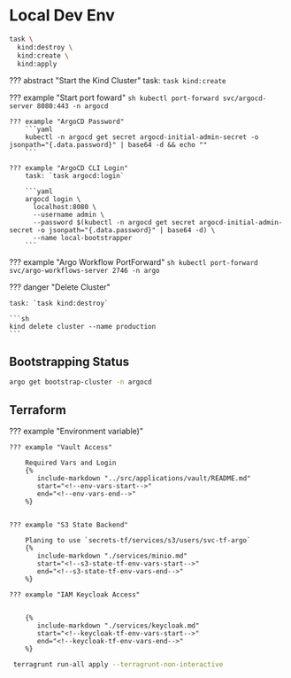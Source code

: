 # Local Dev Env

<!--kind-init-start-->

```sh
task \
  kind:destroy \
  kind:create \
  kind:apply
```

<!--kind-init-end-->


??? abstract "Start the Kind Cluster"
    task: `task kind:create`

??? example "Start port foward"
    ```sh
    kubectl port-forward svc/argocd-server 8080:443 -n argocd
    ```

    ??? example "ArgoCD Password"
        ```yaml
        kubectl -n argocd get secret argocd-initial-admin-secret -o jsonpath="{.data.password}" | base64 -d && echo ""
        ```

    ??? example "ArgoCD CLI Login"
        task: `task argocd:login`

        ```yaml
        argocd login \
          localhost:8080 \
          --username admin \
          --password $(kubectl -n argocd get secret argocd-initial-admin-secret -o jsonpath="{.data.password}" | base64 -d) \
          --name local-bootstrapper
        ```

??? example "Argo Workflow PortForward"
    ```sh
    kubectl port-forward svc/argo-workflows-server 2746 -n argo
    ```



??? danger "Delete Cluster"
    
    task: `task kind:destroy`

    ```sh
    kind delete cluster --name production
    ```

## Bootstrapping Status

```sh
argo get bootstrap-cluster -n argocd
```


## Terraform 


??? example "Environment variable)"

    ??? example "Vault Access"
        
        Required Vars and Login
        {%
           include-markdown "../src/applications/vault/README.md"
           start="<!--env-vars-start-->"
           end="<!--env-vars-end-->"
        %}


    ??? example "S3 State Backend"

        Planing to use `secrets-tf/services/s3/users/svc-tf-argo`
        {%
           include-markdown "./services/minio.md"
           start="<!--s3-state-tf-env-vars-start-->"
           end="<!--s3-state-tf-env-vars-end-->"
        %}

    ??? example "IAM Keycloak Access"
    

        {%
           include-markdown "./services/keycloak.md"
           start="<!--keycloak-tf-env-vars-start-->"
           end="<!--keycloak-tf-env-vars-end-->"
        %}

```sh
 terragrunt run-all apply --terragrunt-non-interactive
```